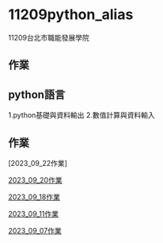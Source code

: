 # 11209python_alias

11209台北市職能發展學院
## 作業

## python語言
1.python基礎與資料輸出
2.數值計算與資料輸入

## 作業
[2023_09_22作業]

[2023_09_20作業](https://github.com/aliasting/11209python_alias/blob/main/lesson7_2.ipynb)

[2023_09_18作業](lesson6_2.ipynb)

[2023_09_11作業](2023_09_11作業)

[2023_09_07作業](2023_09_07作業)

